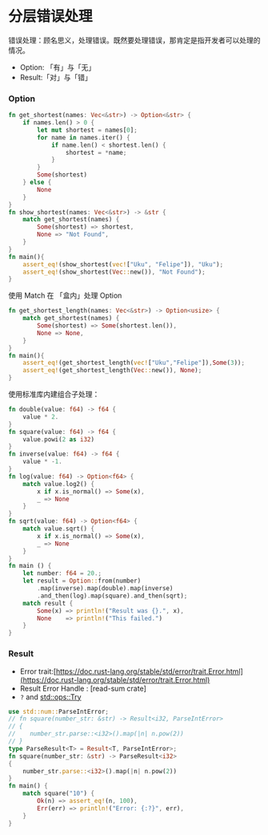 # 分层错误处理

错误处理：顾名思义，处理错误。既然要处理错误，那肯定是指开发者可以处理的情况。

-  Option: 「有」与「无」
-  Result:「对」与「错」

### Option

```rust
fn get_shortest(names: Vec<&str>) -> Option<&str> {
    if names.len() > 0 {
        let mut shortest = names[0];
        for name in names.iter() {
            if name.len() < shortest.len() {
                shortest = *name;
            }
        }
        Some(shortest)
    } else {
        None
    }
}
fn show_shortest(names: Vec<&str>) -> &str {
    match get_shortest(names) {
        Some(shortest) => shortest,
        None => "Not Found",
    }
}
fn main(){
    assert_eq!(show_shortest(vec!["Uku", "Felipe"]), "Uku");
    assert_eq!(show_shortest(Vec::new()), "Not Found");
}
```

使用 Match 在 「盒内」处理 Option

```rust
fn get_shortest_length(names: Vec<&str>) -> Option<usize> {
    match get_shortest(names) {
        Some(shortest) => Some(shortest.len()),
        None => None,
    }
}
fn main(){
    assert_eq!(get_shortest_length(vec!["Uku","Felipe"]),Some(3));
    assert_eq!(get_shortest_length(Vec::new()), None);
}
```

使用标准库内建组合子处理：

```rust
fn double(value: f64) -> f64 {
    value * 2.
}
fn square(value: f64) -> f64 {
    value.powi(2 as i32)
}
fn inverse(value: f64) -> f64 {
    value * -1.
}
fn log(value: f64) -> Option<f64> {
    match value.log2() {
        x if x.is_normal() => Some(x),
        _ => None
    }
}
fn sqrt(value: f64) -> Option<f64> {
    match value.sqrt() {
        x if x.is_normal() => Some(x),
        _ => None
    }
}
fn main () {
    let number: f64 = 20.;
    let result = Option::from(number)
        .map(inverse).map(double).map(inverse)
        .and_then(log).map(square).and_then(sqrt);
    match result {
        Some(x) => println!("Result was {}.", x),
        None    => println!("This failed.")
    }
}
```

### Result

- Error trait:[https://doc.rust-lang.org/stable/std/error/trait.Error.html](https://doc.rust-lang.org/stable/std/error/trait.Error.html)
- Result Error Handle : [read-sum crate]
- `?` and [std::ops::Try](https://doc.rust-lang.org/stable/std/ops/trait.Try.html)

```rust
use std::num::ParseIntError;
// fn square(number_str: &str) -> Result<i32, ParseIntError>
// {
//    number_str.parse::<i32>().map(|n| n.pow(2))
// }
type ParseResult<T> = Result<T, ParseIntError>;
fn square(number_str: &str) -> ParseResult<i32>
{
    number_str.parse::<i32>().map(|n| n.pow(2))
}
fn main() {
    match square("10") {
        Ok(n) => assert_eq!(n, 100),
        Err(err) => println!("Error: {:?}", err),
    }
}
```
